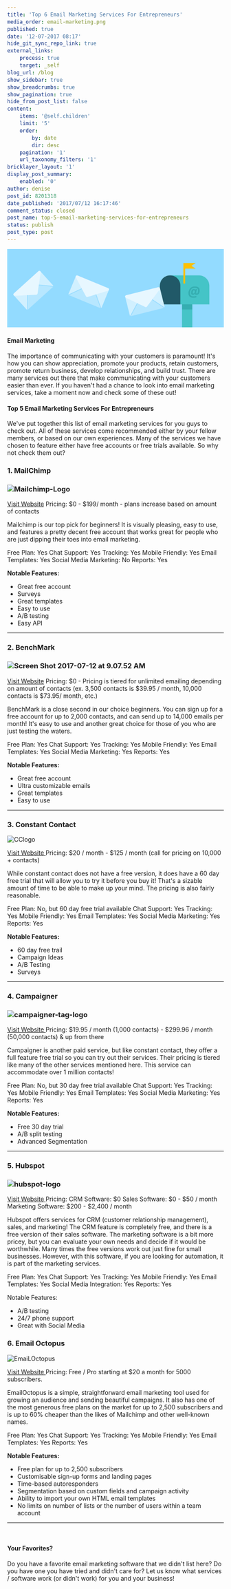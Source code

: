 ```yaml
---
title: 'Top 6 Email Marketing Services For Entrepreneurs'
media_order: email-marketing.png
published: true
date: '12-07-2017 08:17'
hide_git_sync_repo_link: true
external_links:
    process: true
    target: _self
blog_url: /blog
show_sidebar: true
show_breadcrumbs: true
show_pagination: true
hide_from_post_list: false
content:
    items: '@self.children'
    limit: '5'
    order:
        by: date
        dir: desc
    pagination: '1'
    url_taxonomy_filters: '1'
bricklayer_layout: '1'
display_post_summary:
    enabled: '0'
author: denise
post_id: 8201318
date_published: '2017/07/12 16:17:46'
comment_status: closed
post_name: top-5-email-marketing-services-for-entrepreneurs
status: publish
post_type: post
---
```


[![](email-marketing.png)](/blog/e-commerce-tips/top-5-email-marketing-services-for-entrepreneurs)
<h4>Email Marketing</h4>
The importance of communicating with your customers is paramount! It's how you can show appreciation, promote your products, retain customers, promote return business, develop relationships, and build trust. There are many services out there that make communicating with your customers easier than ever. If you haven't had a chance to look into email marketing services, take a moment now and check some of these out!
<h4>Top 5 Email Marketing Services For Entrepreneurs</h4>
We've put together this list of email marketing services for you guys to check out. All of these services come recommended either by your fellow members, or based on our own experiences. Many of the services we have chosen to feature either have free accounts or free trials available. So why not check them out?

<h3>1. MailChimp</h3>
<h3><img class="alignnone  wp-image-8227991" src="https://printaura.com/wp-content/uploads/2017/07/Mailchimp-Logo.jpg" alt="Mailchimp-Logo" width="272" height="81" /></h3>
<a href="https://mailchimp.com/" target="_blank">Visit Website</a>
Pricing: $0 - $199/ month - plans increase based on amount of contacts

Mailchimp is our top pick for beginners! It is visually pleasing, easy to use, and features a pretty decent free account that works great for people who are just dipping their toes into email marketing.

Free Plan: Yes
Chat Support: Yes
Tracking: Yes
Mobile Friendly: Yes
Email Templates: Yes
Social Media Marketing: No
Reports: Yes

<strong>Notable Features:</strong>
<ul>
 	<li>Great free account</li>
 	<li>Surveys</li>
 	<li>Great templates</li>
 	<li>Easy to use</li>
 	<li>A/B testing</li>
 	<li>Easy API</li>
</ul>

<hr />

<h3>2. BenchMark</h3>
<h3><img class="alignnone  wp-image-8227994" src="https://printaura.com/wp-content/uploads/2017/07/Screen-Shot-2017-07-12-at-9.07.52-AM-e1499876111619.png" alt="Screen Shot 2017-07-12 at 9.07.52 AM" width="183" height="56" /></h3>
<a href="https://www.benchmarkemail.com/" target="_blank">Visit Website</a>
Pricing: $0 - Pricing is tiered for unlimited emailing depending on amount of contacts (ex. 3,500 contacts is $39.95 / month, 10,000 contacts is $73.95/ month, etc.)

BenchMark is a close second in our choice beginners. You can sign up for a free account for up to 2,000 contacts, and can send up to 14,000 emails per month! It's easy to use and another great choice for those of you who are just testing the waters.

Free Plan: Yes
Chat Support: Yes
Tracking: Yes
Mobile Friendly: Yes
Email Templates: Yes
Social Media Marketing: Yes
Reports: Yes

<strong>Notable Features:</strong>
<ul>
 	<li>Great free account</li>
 	<li>Ultra customizable emails</li>
 	<li>Great templates</li>
 	<li>Easy to use</li>
</ul>

<hr />

<h3>3. Constant Contact</h3>
<img class="alignnone  wp-image-8227985" src="https://printaura.com/wp-content/uploads/2017/07/CClogo-e1499875982827.png" alt="CClogo" width="310" height="55" />

<a href="https://www.constantcontact.com" target="_blank">Visit Website </a>
Pricing: $20 / month - $125 / month (call for pricing on 10,000 + contacts)

While constant contact does not have a free version, it does have a 60 day free trial that will allow you to try it before you buy it! That's a sizable amount of time to be able to make up your mind. The pricing is also fairly reasonable.

Free Plan: No, but 60 day free trial available
Chat Support: Yes
Tracking: Yes
Mobile Friendly: Yes
Email Templates: Yes
Social Media Marketing: Yes
Reports: Yes

<strong>Notable Features:</strong>
<ul>
 	<li>60 day free trail</li>
 	<li>Campaign Ideas</li>
 	<li>A/B Testing</li>
 	<li>Surveys</li>
</ul>

<hr />

<h3>4. Campaigner</h3>
<h3><img class="alignnone  wp-image-8227982" src="https://printaura.com/wp-content/uploads/2017/07/campaigner-tag-logo.png" alt="campaigner-tag-logo" width="285" height="72" /></h3>
<a href="https://www.campaigner.com/" target="_blank">Visit Website </a>
Pricing: $19.95 / month (1,000 contacts) - $299.96 / month (50,000 contacts) &amp; up from there

Campaigner is another paid service, but like constant contact, they offer a full feature free trial so you can try out their services. Their pricing is tiered like many of the other services mentioned here. This service can accommodate over 1 million contacts!

Free Plan: No, but 30 day free trial available
Chat Support: Yes
Tracking: Yes
Mobile Friendly: Yes
Email Templates: Yes
Social Media Marketing: Yes
Reports: Yes

<strong>Notable Features:</strong>
<ul>
 	<li>Free 30 day trial</li>
 	<li>A/B split testing</li>
 	<li>Advanced Segmentation</li>
</ul>

<hr />

<h3>5. Hubspot</h3>
<h3><img class="alignnone  wp-image-8227989" src="https://printaura.com/wp-content/uploads/2017/07/hubspot-logo-e1499876043795.png" alt="hubspot-logo" width="198" height="63" /></h3>
<a href="https://www.hubspot.com/" target="_blank">Visit Website </a>
Pricing:
CRM Software: $0
Sales Software: $0 - $50 / month
Marketing Software: $200 - $2,400 / month

Hubspot offers services for CRM (customer relationship management), sales, and marketing! The CRM feature is completely free, and there is a free version of their sales software. The marketing software is a bit more pricey, but you can evaluate your own needs and decide if it would be worthwhile. Many times the free versions work out just fine for small businesses. However, with this software, if you are looking for automation, it is part of the marketing services.

Free Plan: Yes
Chat Support: Yes
Tracking: Yes
Mobile Friendly: Yes
Email Templates: Yes
Social Media Integration: Yes
Reports: Yes

Notable Features:
<ul>
 	<li>A/B testing</li>
 	<li>24/7 phone support</li>
 	<li>Great with Social Media</li>
</ul>

<h3>6. Email Octopus</h3>
<img class="alignnone wp-image-8227985" src="https://printaura.com/wp-content/uploads/PurpleEmailOctopus.png" alt="EmaiLOctopus" width="310" height="55" />
 
<a href="https://emailoctopus.com" target="_blank">Visit Website </a>
Pricing: Free / Pro starting at $20 a month for 5000 subscribers.
 
EmailOctopus is a simple, straightforward email marketing tool used for growing an audience and sending beautiful campaigns. It also has one of the most generous free plans on the market for up to 2,500 subscribers and is up to 60% cheaper than the likes of Mailchimp and other well-known names.

Free Plan: Yes
Chat Support: Yes
Tracking: Yes
Mobile Friendly: Yes
Email Templates: Yes
Reports: Yes
 
<strong>Notable Features:</strong>
<ul>
<li>Free plan for up to 2,500 subscribers</li>
<li>Customisable sign-up forms and landing pages</li>
<li>Time-based autoresponders</li>
<li>Segmentation based on custom fields and campaign activity</li>
<li>Ability to import your own HTML email templates</li>
<li>No limits on number of lists or the number of users within a team account</li>
</ul>
 
<hr />

&nbsp;
<h4>Your Favorites?</h4>
Do you have a favorite email marketing software that we didn't list here? Do you have one you have tried and didn't care for? Let us know what services / software work (or didn't work) for you and your business!

<span style="border-radius: 2px; text-indent: 20px; width: auto; padding: 0px 4px 0px 0px; text-align: center; font: bold 11px/20px 'Helvetica Neue',Helvetica,sans-serif; color: #ffffff; background: #bd081c no-repeat scroll 3px 50% / 14px 14px; position: absolute; opacity: 1; z-index: 8675309; display: none; cursor: pointer;">Save</span>